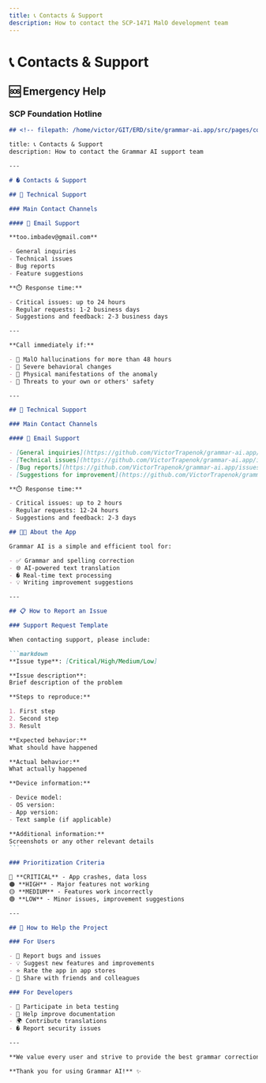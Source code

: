 ```yaml
---
title: 📞 Contacts & Support
description: How to contact the SCP-1471 MalO development team
---
```


# 📞 Contacts & Support

## 🆘 Emergency Help

### SCP Foundation Hotline

````markdown
## <!-- filepath: /home/victor/GIT/ERD/site/grammar-ai.app/src/pages/contacts.md -->

title: 📞 Contacts & Support
description: How to contact the Grammar AI support team

---

# � Contacts & Support

## 💬 Technical Support

### Main Contact Channels

#### 📧 Email Support

**too.imbadev@gmail.com**

- General inquiries
- Technical issues
- Bug reports
- Feature suggestions

**⏱️ Response time:**

- Critical issues: up to 24 hours
- Regular requests: 1-2 business days
- Suggestions and feedback: 2-3 business days

---

**Call immediately if:**

- 🚨 MalO hallucinations for more than 48 hours
- 🚨 Severe behavioral changes
- 🚨 Physical manifestations of the anomaly
- 🚨 Threats to your own or others' safety

---

## 💬 Technical Support

### Main Contact Channels

#### 📧 Email Support

- [General inquiries](https://github.com/VictorTrapenok/grammar-ai.app/issues)
- [Technical issues](https://github.com/VictorTrapenok/grammar-ai.app/issues)
- [Bug reports](https://github.com/VictorTrapenok/grammar-ai.app/issues)
- [Suggestions for improvement](https://github.com/VictorTrapenok/grammar-ai.app/issues)

**⏱️ Response time:**

- Critical issues: up to 2 hours
- Regular requests: 12-24 hours
- Suggestions and feedback: 2-3 days

## 👨‍💻 About the App

Grammar AI is a simple and efficient tool for:

- ✅ Grammar and spelling correction
- 🌐 AI-powered text translation
- � Real-time text processing
- 💡 Writing improvement suggestions

---

## 📋 How to Report an Issue

### Support Request Template

When contacting support, please include:

```markdown
**Issue type**: [Critical/High/Medium/Low]

**Issue description**:
Brief description of the problem

**Steps to reproduce:**

1. First step
2. Second step
3. Result

**Expected behavior:**
What should have happened

**Actual behavior:**
What actually happened

**Device information:**

- Device model:
- OS version:
- App version:
- Text sample (if applicable)

**Additional information:**
Screenshots or any other relevant details
```

### Prioritization Criteria

🔴 **CRITICAL** - App crashes, data loss  
🟠 **HIGH** - Major features not working  
🟡 **MEDIUM** - Features work incorrectly  
🟢 **LOW** - Minor issues, improvement suggestions

---

## 🤝 How to Help the Project

### For Users

- 🐛 Report bugs and issues
- 💡 Suggest new features and improvements
- ⭐ Rate the app in app stores
- 👥 Share with friends and colleagues

### For Developers

- 🔧 Participate in beta testing
- 📝 Help improve documentation
- 🌍 Contribute translations
- � Report security issues

---

**We value every user and strive to provide the best grammar correction and translation experience.**

**Thank you for using Grammar AI!** ✨
````
